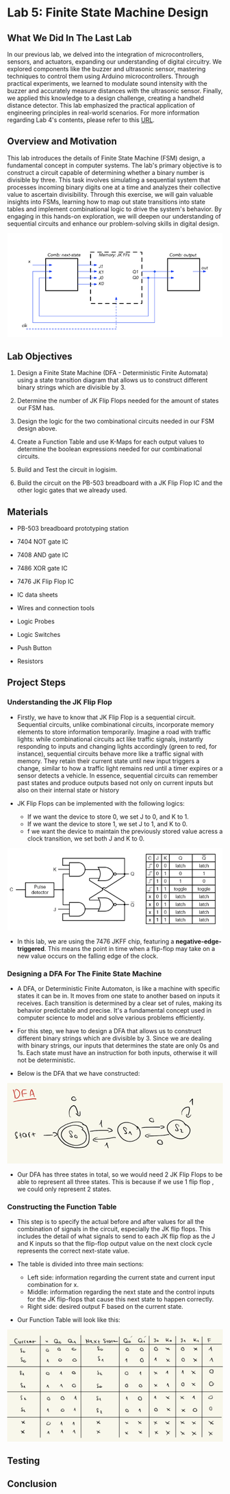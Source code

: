 # Lab 5: Finite State Machine Design

## What We Did In The Last Lab

In our previous lab, we delved into the integration of microcontrollers, sensors, and actuators, expanding our understanding of digital circuitry. We explored components like the buzzer and ultrasonic sensor, mastering techniques to control them using Arduino microcontrollers. Through practical experiments, we learned to modulate sound intensity with the buzzer and accurately measure distances with the ultrasonic sensor. Finally, we applied this knowledge to a design challenge, creating a handheld distance detector. This lab emphasized the practical application of engineering principles in real-world scenarios. For more information regarding Lab 4's contents, please refer to this [URL](https://github.com/mlcourses/lab-4-blog-post-Giabao252/blob/main/post.md).

## Overview and Motivation

This lab introduces the details of Finite State Machine (FSM) design, a fundamental concept in computer systems. The lab's primary objective is to construct a circuit capable of determining whether a binary number is divisible by three. This task involves simulating a sequential system that processes incoming binary digits one at a time and analyzes their collective value to ascertain divisibility. Through this exercise, we will gain valuable insights into FSMs, learning how to map out state transitions into state tables and implement combinational logic to drive the system's behavior. By engaging in this hands-on exploration, we will deepen our understanding of sequential circuits and enhance our problem-solving skills in digital design.

<img src="./assets/fsm.png" />

## Lab Objectives

1. Design a Finite State Machine (DFA - Deterministic Finite Automata) using a state transition diagram that allows us to construct different binary strings which are divisible by 3.

2. Determine the number of JK Flip Flops needed for the amount of states our FSM has.

3. Design the logic for the two combinational circuits needed in our FSM design above.

4. Create a Function Table and use K-Maps for each output values to determine the boolean expressions needed for our combinational circuits. 

5. Build and Test the circuit in logisim.

6. Build the circuit on the PB-503 breadboard with a JK Flip Flop IC and the other logic gates that we already used.

## Materials

- PB-503 breadboard prototyping station

- 7404 NOT gate IC

- 7408 AND gate IC

- 7486 XOR gate IC

- 7476 JK Flip Flop IC

- IC data sheets

- Wires and connection tools

- Logic Probes

- Logic Switches

- Push Button

- Resistors 

## Project Steps

### Understanding the JK Flip Flop

- Firstly, we have to know that JK Flip Flop is a sequential circuit. Sequential circuits, unlike combinational circuits, incorporate memory elements to store information temporarily. Imagine a road with traffic lights: while combinational circuits act like traffic signals, instantly responding to inputs and changing lights accordingly (green to red, for instance), sequential circuits behave more like a traffic signal with memory. They retain their current state until new input triggers a change, similar to how a traffic light remains red until a timer expires or a sensor detects a vehicle. In essence, sequential circuits can remember past states and produce outputs based not only on current inputs but also on their internal state or history

- JK Flip Flops can be implemented with the following logics:

    + If we want the device to store 0, we set J to 0, and K to 1.
    + If we want the device to store 1, we set J to 1, and K to 0.
    + f we want the device to maintain the previously stored value acress a clock transition, we set both J and K to 0. 

<img src="./assets/jkff.png" /> 

- In this lab, we are using the 7476 JKFF chip, featuring a **negative-edge-triggered**. This means the point in time when a flip-flop may take on a new value occurs on the falling edge of the clock. 

### Designing a DFA For The Finite State Machine

- A DFA, or Deterministic Finite Automaton, is like a machine with specific states it can be in. It moves from one state to another based on inputs it receives. Each transition is determined by a clear set of rules, making its behavior predictable and precise. It's a fundamental concept used in computer science to model and solve various problems efficiently.

- For this step, we have to design a DFA that allows us to construct different binary strings which are divisible by 3. Since we are dealing with binary strings, our inputs that determines the state are only 0s and 1s. Each state must have an instruction for both inputs, otherwise it will not be deterministic. 

- Below is the DFA that we have constructed:

<img src="./assets/dfa.png" /> 

- Our DFA has three states in total, so we would need 2 JK Flip Flops to be able to represent all three states. This is because if we use 1 flip flop , we could only represent 2 states. 

### Constructing the Function Table

- This step is to specify the actual before and after values for all the combination of signals in the circuit, especially the JK flip flops. This includes the detail of what signals to send to each JK flip flop as the J and K inputs so that the flip-flop output value on the next clock cycle represents the correct next-state value. 

- The table is divided into three main sections: 
    + Left side: information regarding the current state and current input combination for x. 
    + Middle: information regarding the next state and the control inputs for the JK flip-flops that cause this next state to happen correctly. 
    + Right side: desired output F based on the current state.

- Our Function Table will look like this:

<img src="./assets/function_table.png" /> 

## Testing

## Conclusion





